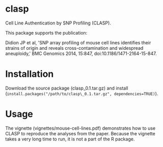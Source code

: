 clasp
=====

Cell Line Authentication by SNP Profiling (CLASP).

This package supports the publication:

Didion JP et al, 'SNP array profiling of mouse cell lines identifies their strains 
    of origin and reveals cross-contamination and widespread 
    aneuploidy,' BMC Genomics 2014, 15:847, doi:10.1186/1471-2164-15-847.

# Installation

Download the source package (clasp\_0.1.tar.gz) and install (`install.packages("/path/to/clasp\_0.1.tar.gz", dependencies=TRUE)`).

# Usage

The vignette (vignettes/mouse-cell-lines.pdf) demonstrates how to use CLASP to reproduce the analyses from the paper. Because the vignette takes a very long time to run, it is not a part of the R package.